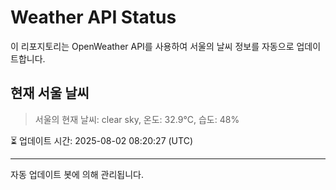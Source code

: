 
# Weather API Status

이 리포지토리는 OpenWeather API를 사용하여 서울의 날씨 정보를 자동으로 업데이트합니다.

## 현재 서울 날씨
> 서울의 현재 날씨: clear sky, 온도: 32.9°C, 습도: 48%

⏳ 업데이트 시간: 2025-08-02 08:20:27 (UTC)

---
자동 업데이트 봇에 의해 관리됩니다.
